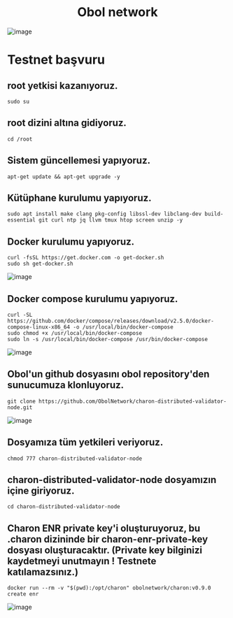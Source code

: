 # <h1 align="center">Obol network</h1>

![image](https://user-images.githubusercontent.com/73015593/181933143-29089e12-3a31-435f-b936-c0e08e3cc451.png)

# Testnet başvuru

## root yetkisi kazanıyoruz.
```
sudo su
```

## root dizini altına gidiyoruz.
```
cd /root
```

## Sistem güncellemesi yapıyoruz.
```
apt-get update && apt-get upgrade -y
```

## Kütüphane kurulumu yapıyoruz.
```
sudo apt install make clang pkg-config libssl-dev libclang-dev build-essential git curl ntp jq llvm tmux htop screen unzip -y
```

## Docker kurulumu yapıyoruz.
```
curl -fsSL https://get.docker.com -o get-docker.sh
sudo sh get-docker.sh
```
![image](https://user-images.githubusercontent.com/73015593/181934007-7c171d4f-cf93-4e7d-bb42-f9e334f88af2.png)

## Docker compose kurulumu yapıyoruz.
```
curl -SL https://github.com/docker/compose/releases/download/v2.5.0/docker-compose-linux-x86_64 -o /usr/local/bin/docker-compose
sudo chmod +x /usr/local/bin/docker-compose
sudo ln -s /usr/local/bin/docker-compose /usr/bin/docker-compose
```
![image](https://user-images.githubusercontent.com/73015593/181934025-06218983-f066-4b54-b7da-776f5dc23c70.png)


## Obol'un github dosyasını obol repository'den sunucumuza klonluyoruz.
```
git clone https://github.com/ObolNetwork/charon-distributed-validator-node.git
```
![image](https://user-images.githubusercontent.com/73015593/181934031-3d1569c0-f90f-456d-adba-a66fe763e941.png)

## Dosyamıza tüm yetkileri veriyoruz.
```
chmod 777 charon-distributed-validator-node
```

## charon-distributed-validator-node dosyamızın içine giriyoruz.
```
cd charon-distributed-validator-node
```


## Charon ENR private key'i oluşturuyoruz, bu .charon dizininde bir charon-enr-private-key dosyası oluşturacaktır. (Private key bilginizi kaydetmeyi unutmayın ! Testnete katılamazsınız.)
```
docker run --rm -v "$(pwd):/opt/charon" obolnetwork/charon:v0.9.0 create enr
```
![image](https://user-images.githubusercontent.com/73015593/181934511-ac355d19-483f-41fe-882b-40d8288e5584.png)




























